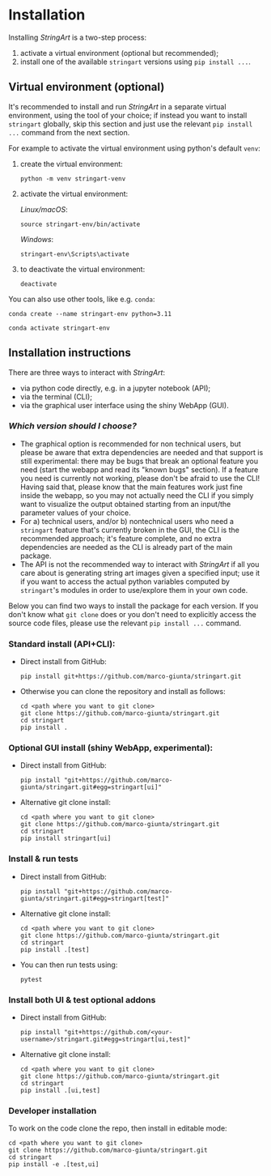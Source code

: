 # Installation
Installing *StringArt* is a two-step process:
1. activate a virtual environment (optional but recommended);
2. install one of the available `stringart` versions using `pip install ...`.

## Virtual environment (optional)
It's recommended to install and run *StringArt* in a separate virtual environment, using the tool of your choice; if instead you want to install `stringart` globally, skip this section and just use the relevant `pip install ...` command from the next section.

For example to activate the virtual environment using python's default `venv`:
1) create the virtual environment:
    ```
    python -m venv stringart-venv
    ```
2) activate the virtual environment:

    *Linux/macOS*:
    ```
    source stringart-env/bin/activate
    ```
    *Windows*:
    ```
    stringart-env\Scripts\activate
    ```
3) to deactivate the virtual environment:
    ```
    deactivate
    ```

You can also use other tools, like e.g. `conda`:
```
conda create --name stringart-env python=3.11
```
```
conda activate stringart-env
```

## Installation instructions
There are three ways to interact with *StringArt*:
- via python code directly, e.g. in a jupyter notebook (API);
- via the terminal (CLI);
- via the graphical user interface using the shiny WebApp (GUI).

### *Which version should I choose?*
- The graphical option is recommended for non technical users, but please be aware that extra dependencies are needed and that support is still experimental: there may be bugs that break an optional feature you need (start the webapp and read its "known bugs" section). If a feature you need is currently not working, please don't be afraid to use the CLI! Having said that, please know that the main features work just fine inside the webapp, so you may not actually need the CLI if you simply want to visualize the output obtained starting from an input/the parameter values of your choice.
- For a) technical users, and/or b) nontechnical users who need a `stringart` feature that's currently broken in the GUI, the CLI is the recommended approach; it's feature complete, and no extra dependencies are needed as the CLI is already part of the main package.
- The API is not the recommended way to interact with *StringArt* if all you care about is generating string art images given a specified input; use it if you want to access the actual python variables computed by `stringart`'s modules in order to use/explore them in your own code.

Below you can find two ways to install the package for each version. If you don't know what `git clone` does or you don't need to explicitly access the source code files, please use the relevant `pip install ...` command.

### Standard install (API+CLI):

- Direct install from GitHub:
    ```
    pip install git+https://github.com/marco-giunta/stringart.git
    ```
- Otherwise you can clone the repository and install as follows:
    ```
    cd <path where you want to git clone>
    git clone https://github.com/marco-giunta/stringart.git
    cd stringart
    pip install .
    ```

### Optional GUI install (shiny WebApp, experimental):
- Direct install from GitHub:
    ```
    pip install "git+https://github.com/marco-giunta/stringart.git#egg=stringart[ui]"
    ```
- Alternative git clone install:
    ```
    cd <path where you want to git clone>
    git clone https://github.com/marco-giunta/stringart.git
    cd stringart
    pip install stringart[ui]
    ```

### Install & run tests
- Direct install from GitHub:
    ```
    pip install "git+https://github.com/marco-giunta/stringart.git#egg=stringart[test]"
    ```

- Alternative git clone install:
    ```
    cd <path where you want to git clone>
    git clone https://github.com/marco-giunta/stringart.git
    cd stringart
    pip install .[test]
    ```
- You can then run tests using:
    ```
    pytest
    ```

### Install both UI & test optional addons
- Direct install from GitHub:
    ```
    pip install "git+https://github.com/<your-username>/stringart.git#egg=stringart[ui,test]"
    ```
- Alternative git clone install:
    ```
    cd <path where you want to git clone>
    git clone https://github.com/marco-giunta/stringart.git
    cd stringart
    pip install .[ui,test]
    ```

### Developer installation
To work on the code clone the repo, then install in editable mode:
```
cd <path where you want to git clone>
git clone https://github.com/marco-giunta/stringart.git
cd stringart
pip install -e .[test,ui]
```